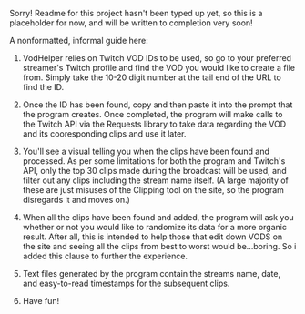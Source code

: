 Sorry! Readme for this project hasn't been typed up yet, so this is a placeholder for now, and will be written to completion very soon!

A nonformatted, informal guide here:

1. VodHelper relies on Twitch VOD IDs to be used, so go to your preferred streamer's Twitch profile and find the VOD you would like to create a file from. Simply take the 10-20 digit number at the tail end of the URL to find the ID.

2. Once the ID has been found, copy and then paste it into the prompt that the program creates. Once completed, the program will make calls to the Twitch API via the Requests library to take data regarding the VOD and its cooresponding clips and use it later.

3. You'll see a visual telling you when the clips have been found and processed. As per some limitations for both the program and Twitch's API, only the top 30 clips made during the broadcast will be used, and filter out any clips including the stream name itself. (A large majority of these are just misuses of the Clipping tool on the site, so the program disregards it and moves on.)

4. When all the clips have been found and added, the program will ask you whether or not you would like to randomize its data for a more organic result. After all, this is intended to help those that edit down VODS on the site and seeing all the clips from best to worst would be...boring. So i added this clause to further the experience.

5. Text files generated by the program contain the streams name, date, and easy-to-read timestamps for the subsequent clips.

6. Have fun!
